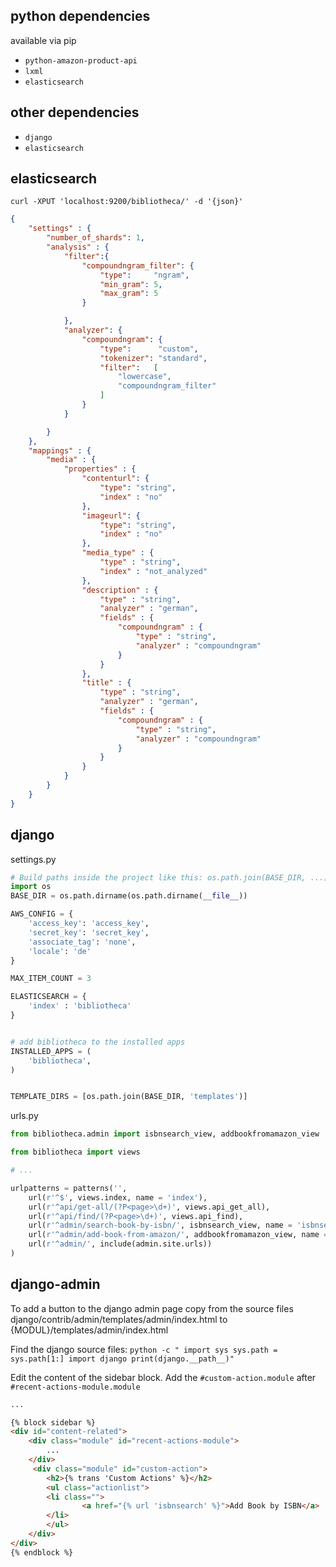 ## python dependencies

available via pip
* `python-amazon-product-api`
* `lxml`
* `elasticsearch`

## other dependencies

* `django`
* `elasticsearch`

## elasticsearch

`curl -XPUT 'localhost:9200/bibliotheca/' -d '{json}'`

```json
{
    "settings" : {
        "number_of_shards": 1,
        "analysis" : {
            "filter":{
                "compoundngram_filter": {
                    "type":     "ngram",
                    "min_gram": 5,
                    "max_gram": 5
                }

            },
            "analyzer": {
                "compoundngram": {
                    "type":      "custom",
                    "tokenizer": "standard",
                    "filter":   [
                        "lowercase",
                        "compoundngram_filter"
                    ]
                }
            }

        }
    },
    "mappings" : {
        "media" : {
            "properties" : {
                "contenturl": {
                    "type": "string",
                    "index" : "no"
                },
                "imageurl": {
                    "type": "string",
                    "index" : "no"
                },
                "media_type" : {
                    "type" : "string",
                    "index" : "not_analyzed"
                },
                "description" : {
                    "type" : "string",
                    "analyzer" : "german",
                    "fields" : {
                        "compoundngram" : {
                            "type" : "string",
                            "analyzer" : "compoundngram"
                        }
                    }
                },
                "title" : {
                    "type" : "string",
                    "analyzer" : "german",
                    "fields" : {
                        "compoundngram" : {
                            "type" : "string",
                            "analyzer" : "compoundngram"
                        }
                    }
                }
            }
        }
    }
}
```

## django

settings.py

```python
# Build paths inside the project like this: os.path.join(BASE_DIR, ...)
import os
BASE_DIR = os.path.dirname(os.path.dirname(__file__))

AWS_CONFIG = {
    'access_key': 'access_key',
    'secret_key': 'secret_key',
    'associate_tag': 'none',
    'locale': 'de'
}

MAX_ITEM_COUNT = 3

ELASTICSEARCH = {
    'index' : 'bibliotheca'
}


# add bibliotheca to the installed apps
INSTALLED_APPS = (
    'bibliotheca',
)


TEMPLATE_DIRS = [os.path.join(BASE_DIR, 'templates')]
```

urls.py
```python
from bibliotheca.admin import isbnsearch_view, addbookfromamazon_view

from bibliotheca import views

# ...

urlpatterns = patterns('',
    url(r'^$', views.index, name = 'index'),
    url(r'^api/get-all/(?P<page>\d+)', views.api_get_all),
    url(r'^api/find/(?P<page>\d+)', views.api_find),
    url(r'^admin/search-book-by-isbn/', isbnsearch_view, name = 'isbnsearch'),
    url(r'^admin/add-book-from-amazon/', addbookfromamazon_view, name = 'addbookfromamazon'),
    url(r'^admin/', include(admin.site.urls))
)
```

## django-admin

To add a button to the django admin page copy from the source files django/contrib/admin/templates/admin/index.html to {MODUL}/templates/admin/index.html

Find the django source files: `python -c "
import sys
sys.path = sys.path[1:]
import django
print(django.__path__)"`


Edit the content of the sidebar block. Add the `#custom-action.module` after `#recent-actions-module.module`

```html
...

{% block sidebar %}
<div id="content-related">
    <div class="module" id="recent-actions-module">
        ...
    </div>
     <div class="module" id="custom-action">
        <h2>{% trans 'Custom Actions' %}</h2>
        <ul class="actionlist">
        <li class="">
                <a href="{% url 'isbnsearch' %}">Add Book by ISBN</a>
        </li>
        </ul>
    </div>
</div>
{% endblock %}
```
